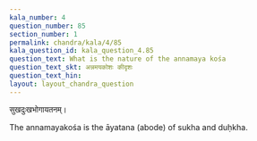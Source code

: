 ```yaml
---
kala_number: 4
question_number: 85
section_number: 1
permalink: chandra/kala/4/85
kala_question_id: kala_question_4.85
question_text: What is the nature of the annamaya kośa
question_text_skt: अन्नमयकोशः कीदृशः
question_text_hin: 
layout: layout_chandra_question
---
```


<!-- skt-start -->
सुखदुःखभोगायतनम्।
<!-- skt-end -->

<!-- eng-start -->
The annamayakośa is the āyatana (abode) of sukha and duḥkha. 
<!-- eng-end -->
